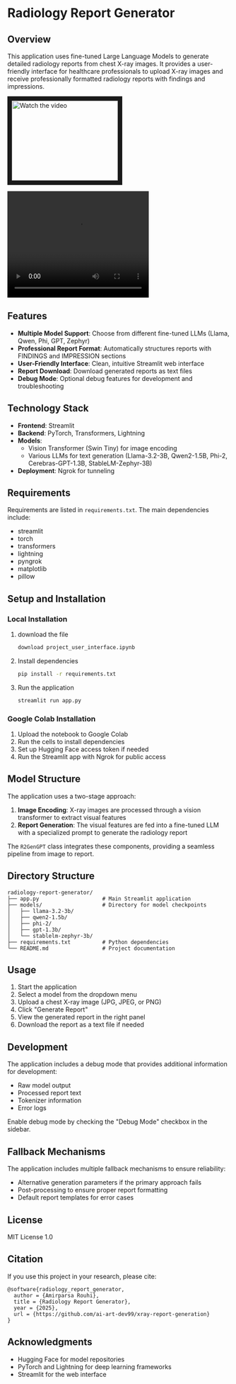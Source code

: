 # Radiology Report Generator

## Overview
This application uses fine-tuned Large Language Models to generate detailed radiology reports from chest X-ray images. It provides a user-friendly interface for healthcare professionals to upload X-ray images and receive professionally formatted radiology reports with findings and impressions.

<a href="https://www.youtube.com/embed/xtSYHhKyc9g?si=nMN_Ug-8PItGYT6F" target="_blank">
 <img src="https://i.ytimg.com/vi/xtSYHhKyc9g/hqdefault.jpg?sqp=-oaymwEnCNACELwBSFryq4qpAxkIARUAAIhCGAHYAQHiAQoIGBACGAY4AUAB&rs=AOn4CLAyedofLJSiRBJJGHdp40w7ziavfQ" alt="Watch the video" width="240" height="180" border="10" />
</a>

<video src="https://www.youtube.com/embed/xtSYHhKyc9g?si=nMN_Ug-8PItGYT6F" width="320" height="240" controls></video>


## Features
- **Multiple Model Support**: Choose from different fine-tuned LLMs (Llama, Qwen, Phi, GPT, Zephyr)
- **Professional Report Format**: Automatically structures reports with FINDINGS and IMPRESSION sections
- **User-Friendly Interface**: Clean, intuitive Streamlit web interface
- **Report Download**: Download generated reports as text files
- **Debug Mode**: Optional debug features for development and troubleshooting

## Technology Stack
- **Frontend**: Streamlit
- **Backend**: PyTorch, Transformers, Lightning
- **Models**:
  - Vision Transformer (Swin Tiny) for image encoding
  - Various LLMs for text generation (Llama-3.2-3B, Qwen2-1.5B, Phi-2, Cerebras-GPT-1.3B, StableLM-Zephyr-3B)
- **Deployment**: Ngrok for tunneling

## Requirements
Requirements are listed in `requirements.txt`. The main dependencies include:
- streamlit
- torch
- transformers
- lightning
- pyngrok
- matplotlib
- pillow

## Setup and Installation

### Local Installation
1. download the file
   ```bash
   download project_user_interface.ipynb
   ```

2. Install dependencies
   ```bash
   pip install -r requirements.txt
   ```

3. Run the application
   ```bash
   streamlit run app.py
   ```

### Google Colab Installation
1. Upload the notebook to Google Colab
2. Run the cells to install dependencies
3. Set up Hugging Face access token if needed
4. Run the Streamlit app with Ngrok for public access

## Model Structure
The application uses a two-stage approach:
1. **Image Encoding**: X-ray images are processed through a vision transformer to extract visual features
2. **Report Generation**: The visual features are fed into a fine-tuned LLM with a specialized prompt to generate the radiology report

The `R2GenGPT` class integrates these components, providing a seamless pipeline from image to report.

## Directory Structure
```
radiology-report-generator/
├── app.py                    # Main Streamlit application
├── models/                   # Directory for model checkpoints
│   ├── llama-3.2-3b/
│   ├── qwen2-1.5b/
│   ├── phi-2/
│   ├── gpt-1.3b/
│   └── stablelm-zephyr-3b/
├── requirements.txt          # Python dependencies
└── README.md                 # Project documentation
```

## Usage
1. Start the application
2. Select a model from the dropdown menu
3. Upload a chest X-ray image (JPG, JPEG, or PNG)
4. Click "Generate Report"
5. View the generated report in the right panel
6. Download the report as a text file if needed

## Development
The application includes a debug mode that provides additional information for development:
- Raw model output
- Processed report text
- Tokenizer information
- Error logs

Enable debug mode by checking the "Debug Mode" checkbox in the sidebar.

## Fallback Mechanisms
The application includes multiple fallback mechanisms to ensure reliability:
- Alternative generation parameters if the primary approach fails
- Post-processing to ensure proper report formatting
- Default report templates for error cases

## License
MIT License 1.0

## Citation
If you use this project in your research, please cite:
```
@software{radiology_report_generator,
  author = {Amirparsa Rouhi},
  title = {Radiology Report Generator},
  year = {2025},
  url = {https://github.com/ai-art-dev99/xray-report-generation}
}
```

## Acknowledgments
- Hugging Face for model repositories
- PyTorch and Lightning for deep learning frameworks
- Streamlit for the web interface

